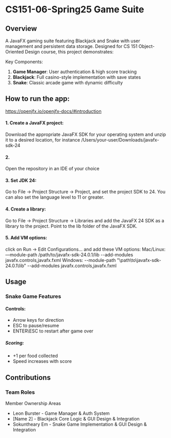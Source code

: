 # CS151-06-Spring25 Game Suite

## Overview
A JavaFX gaming suite featuring Blackjack and Snake with user management and persistent data storage. Designed for CS 151 Object-Oriented Design course, this project demonstrates:

Key Components:
1. **Game Manager**: User authentication & high score tracking
2. **Blackjack**: Full casino-style implementation with save states
3. **Snake**: Classic arcade game with dynamic difficulty

## How to run the app:

https://openjfx.io/openjfx-docs/#introduction

#### 1. Create a JavaFX project: 
Download the appropriate JavaFX SDK for your operating system and unzip it to a desired location, for instance /Users/your-user/Downloads/javafx-sdk-24

#### 2. 
Open the repository in an IDE of your choice

#### 3. Set JDK 24: 
Go to File -> Project Structure -> Project, and set the project SDK to 24. You can also set the language level to 11 or greater.

#### 4. Create a library: 
Go to File -> Project Structure -> Libraries and add the JavaFX 24 SDK as a library to the project. Point to the lib folder of the JavaFX SDK.

#### 5. Add VM options: 
click on Run -> Edit Configurations... and add these VM options: 
Mac/Linux:
—module-path /path/to/javafx-sdk-24.0.1/lib --add-modules javafx.controls,javafx.fxml
Windows:
--module-path "\path\to\javafx-sdk-24.0.1\lib" --add-modules javafx.controls,javafx.fxml


## Usage
### Snake Game Features
#### Controls:
- Arrow keys for direction
- ESC to pause/resume
- ENTER\ESC to restart after game over

##### Scoring:
- +1 per food collected
- Speed increases with score

## Contributions
### Team Roles
Member	Ownership Areas
- Leon Burster - Game Manager & Auth System
- [Name 2] - Blackjack Core Logic & GUI Design & Integration
- Sokuntheary Em	- Snake Game Implementation & GUI Design & Integration
